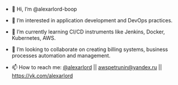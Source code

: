 - 👋 Hi, I’m @alexarlord-boop
- 👀 I’m interested in application development and DevOps practices.

- 🌱 I’m currently learning CI/CD instruments like Jenkins, Docker, Kubernetes, AWS.
- 💞️ I’m looking to collaborate on creating billing systems, business processes automation and management.
- 📫 How to reach me: [@alexarlord](https://t.me/alexarlord) || awspetrunin@yandex.ru || https://vk.com/alexarlord

